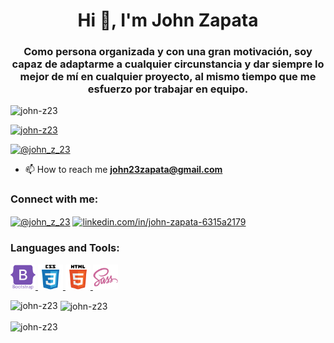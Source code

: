 <h1 align="center">Hi 👋, I'm John Zapata</h1>
<h3 align="center">Como persona organizada y con una gran motivación, soy capaz de adaptarme a cualquier circunstancia y dar siempre lo mejor de mí en cualquier proyecto, al mismo tiempo que me esfuerzo por trabajar en equipo.</h3>

<p align="left"> <img src="https://komarev.com/ghpvc/?username=john-z23&label=Profile%20views&color=0e75b6&style=flat" alt="john-z23" /> </p>

<p align="left"> <a href="https://github.com/ryo-ma/github-profile-trophy"><img src="https://github-profile-trophy.vercel.app/?username=john-z23" alt="john-z23" /></a> </p>

<p align="left"> <a href="https://twitter.com/@john_z_23" target="blank"><img src="https://img.shields.io/twitter/follow/@john_z_23?logo=twitter&style=for-the-badge" alt="@john_z_23" /></a> </p>

- 📫 How to reach me **john23zapata@gmail.com**

<h3 align="left">Connect with me:</h3>
<p align="left">
<a href="https://twitter.com/@john_z_23" target="blank"><img align="center" src="https://raw.githubusercontent.com/rahuldkjain/github-profile-readme-generator/master/src/images/icons/Social/twitter.svg" alt="@john_z_23" height="30" width="40" /></a>
<a href="https://linkedin.com/in/linkedin.com/in/john-zapata-6315a2179" target="blank"><img align="center" src="https://raw.githubusercontent.com/rahuldkjain/github-profile-readme-generator/master/src/images/icons/Social/linked-in-alt.svg" alt="linkedin.com/in/john-zapata-6315a2179" height="30" width="40" /></a>
</p>

<h3 align="left">Languages and Tools:</h3>
<p align="left"> <a href="https://getbootstrap.com" target="_blank" rel="noreferrer"> <img src="https://raw.githubusercontent.com/devicons/devicon/master/icons/bootstrap/bootstrap-plain-wordmark.svg" alt="bootstrap" width="40" height="40"/> </a> <a href="https://www.w3schools.com/css/" target="_blank" rel="noreferrer"> <img src="https://raw.githubusercontent.com/devicons/devicon/master/icons/css3/css3-original-wordmark.svg" alt="css3" width="40" height="40"/> </a> <a href="https://www.w3.org/html/" target="_blank" rel="noreferrer"> <img src="https://raw.githubusercontent.com/devicons/devicon/master/icons/html5/html5-original-wordmark.svg" alt="html5" width="40" height="40"/> </a> <a href="https://sass-lang.com" target="_blank" rel="noreferrer"> <img src="https://raw.githubusercontent.com/devicons/devicon/master/icons/sass/sass-original.svg" alt="sass" width="40" height="40"/> </a> </p>

<p><img align="left" src="https://github-readme-stats.vercel.app/api/top-langs?username=john-z23&show_icons=true&locale=en&layout=compact" alt="john-z23" /></p>

<p>&nbsp;<img align="center" src="https://github-readme-stats.vercel.app/api?username=john-z23&show_icons=true&locale=en" alt="john-z23" /></p>

<p><img align="center" src="https://github-readme-streak-stats.herokuapp.com/?user=john-z23&" alt="john-z23" /></p>
